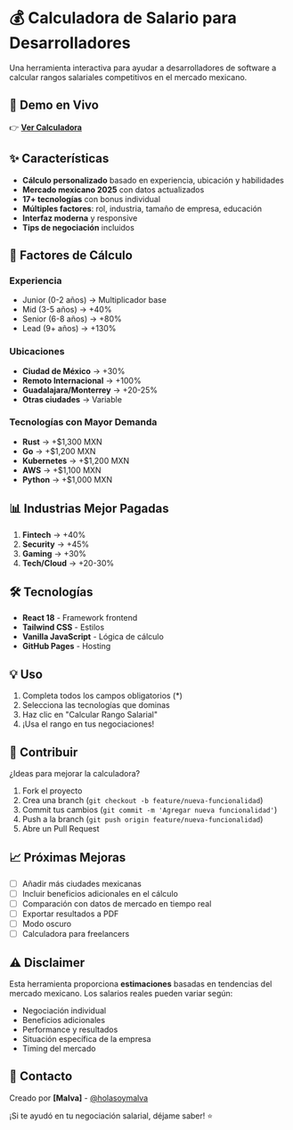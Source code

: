 # 💰 Calculadora de Salario para Desarrolladores

Una herramienta interactiva para ayudar a desarrolladores de software a calcular rangos salariales competitivos en el mercado mexicano.

## 🚀 Demo en Vivo

👉 **[Ver Calculadora](https://holasoymalva.github.io/calculadora-salarios/)**

## ✨ Características

- **Cálculo personalizado** basado en experiencia, ubicación y habilidades
- **Mercado mexicano 2025** con datos actualizados
- **17+ tecnologías** con bonus individual
- **Múltiples factores**: rol, industria, tamaño de empresa, educación
- **Interfaz moderna** y responsive
- **Tips de negociación** incluidos

## 🎯 Factores de Cálculo

### Experiencia
- Junior (0-2 años) → Multiplicador base
- Mid (3-5 años) → +40%
- Senior (6-8 años) → +80%  
- Lead (9+ años) → +130%

### Ubicaciones
- **Ciudad de México** → +30%
- **Remoto Internacional** → +100%
- **Guadalajara/Monterrey** → +20-25%
- **Otras ciudades** → Variable

### Tecnologías con Mayor Demanda
- **Rust** → +$1,300 MXN
- **Go** → +$1,200 MXN
- **Kubernetes** → +$1,200 MXN
- **AWS** → +$1,100 MXN
- **Python** → +$1,000 MXN

## 📊 Industrias Mejor Pagadas

1. **Fintech** → +40%
2. **Security** → +45%
3. **Gaming** → +30%
4. **Tech/Cloud** → +20-30%

## 🛠️ Tecnologías

- **React 18** - Framework frontend
- **Tailwind CSS** - Estilos
- **Vanilla JavaScript** - Lógica de cálculo
- **GitHub Pages** - Hosting

## 💡 Uso

1. Completa todos los campos obligatorios (*)
2. Selecciona las tecnologías que dominas
3. Haz clic en "Calcular Rango Salarial"
4. ¡Usa el rango en tus negociaciones!

## 🤝 Contribuir

¿Ideas para mejorar la calculadora? 

1. Fork el proyecto
2. Crea una branch (`git checkout -b feature/nueva-funcionalidad`)
3. Commit tus cambios (`git commit -m 'Agregar nueva funcionalidad'`)
4. Push a la branch (`git push origin feature/nueva-funcionalidad`)
5. Abre un Pull Request

## 📈 Próximas Mejoras

- [ ] Añadir más ciudades mexicanas
- [ ] Incluir beneficios adicionales en el cálculo
- [ ] Comparación con datos de mercado en tiempo real
- [ ] Exportar resultados a PDF
- [ ] Modo oscuro
- [ ] Calculadora para freelancers

## ⚠️ Disclaimer

Esta herramienta proporciona **estimaciones** basadas en tendencias del mercado mexicano. Los salarios reales pueden variar según:

- Negociación individual
- Beneficios adicionales  
- Performance y resultados
- Situación específica de la empresa
- Timing del mercado

## 📧 Contacto

Creado por **[Malva]** - [@holasoymalva](https://github.com/holasoymalva)

¡Si te ayudó en tu negociación salarial, déjame saber! ⭐
